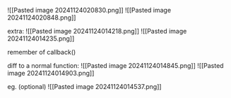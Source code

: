 ![[Pasted image 20241124020830.png]]
![[Pasted image 20241124020848.png]]




extra:
![[Pasted image 20241124014218.png]]
![[Pasted image 20241124014235.png]]

remember of callback()

diff to a normal function:
![[Pasted image 20241124014845.png]]
![[Pasted image 20241124014903.png]]

eg. (optional)
![[Pasted image 20241124014537.png]]

